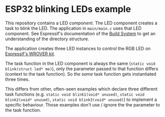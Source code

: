 # ESP32 blinking LEDs example
This repository contains a LED *component*. The LED component creates a task to blink the LED. The application in `main/main.c` uses that LED component. See Espressif's documentation of the [Build System](https://docs.espressif.com/projects/esp-idf/en/latest/api-guides/build-system.html#example-project) to get an understanding of the directory structure.

The application creates three LED instances to control the RGB LED on [Espressif's WROVER kit](https://docs.espressif.com/projects/esp-idf/en/latest/hw-reference/modules-and-boards.html#esp-wrover-kit-v4-1).

The task function in the LED component is always the same (`static void blink(struct led* me)`), only the parameter passed to that function differs (context to the task function). So _the same_ task function gets instantiated three times.

This differs from other, often-seen examples which declare three different task functions (e.g. `static void blink1(void* unused)`, `static void blink2(void* unused)`, `static void blink3(void* unused)`) to implement a specific behaviour.
Those examples don't use / ignore the the parameter to the task function.

